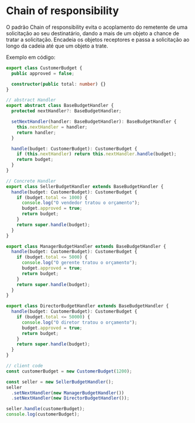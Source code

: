 # Chain of responsibility

O padrão Chain of responsibility evita o acoplamento do remetente de uma solicitação ao seu destinatário, dando a mais de um objeto a chance de tratar a solicitação. Encadeia os objetos receptores e passa a solicitação ao longo da cadeia até que um objeto a trate.

Exemplo em código:

```ts
export class CustomerBudget {
  public approved = false;

  constructor(public total: number) {}
}

// abstract Handler
export abstract class BaseBudgetHandler {
  protected nextHandler?: BaseBudgetHandler;

  setNextHandler(handler: BaseBudgetHandler): BaseBudgetHandler {
    this.nextHandler = handler;
    return handler;
  }

  handle(budget: CustomerBudget): CustomerBudget {
    if (this.nextHandler) return this.nextHandler.handle(budget);
    return budget;
  }
}

// Concrete Handler
export class SellerBudgetHandler extends BaseBudgetHandler {
  handle(budget: CustomerBudget): CustomerBudget {
    if (budget.total <= 1000) {
      console.log("O vendedor tratou o orçamento");
      budget.approved = true;
      return budget;
    }
    return super.handle(budget);
  }
}

export class ManagerBudgetHandler extends BaseBudgetHandler {
  handle(budget: CustomerBudget): CustomerBudget {
    if (budget.total <= 5000) {
      console.log("O gerente tratou o orçamento");
      budget.approved = true;
      return budget;
    }
    return super.handle(budget);
  }
}

export class DirectorBudgetHandler extends BaseBudgetHandler {
  handle(budget: CustomerBudget): CustomerBudget {
    if (budget.total <= 50000) {
      console.log("O diretor tratou o orçamento");
      budget.approved = true;
      return budget;
    }
    return super.handle(budget);
  }
}

// client code
const customerBudget = new CustomerBudget(1200);

const seller = new SellerBudgetHandler();
seller
  .setNextHandler(new ManagerBudgetHandler())
  .setNextHandler(new DirectorBudgetHandler());

seller.handle(customerBudget);
console.log(customerBudget);
```
